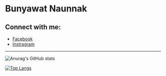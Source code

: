 # Bunyawat Naunnak

## Connect with me:

- [Facebook](https://www.facebook.com/bunyawat4263/)
- [Instragram](https://www.instagram.com/plzcallmegame/)

---
![Anurag's GitHub stats](https://github-readme-stats.vercel.app/api?username=bunnybunbun37204&show_icons=true&theme=dracula)

[![Top Langs](https://github-readme-stats.vercel.app/api/top-langs/?username=bunnybunbun37204&hide=HTML,C%23,ShaderLab,HLSL&langs_count=5&theme=dracula)](https://github.com/anuraghazra/github-readme-stats)



